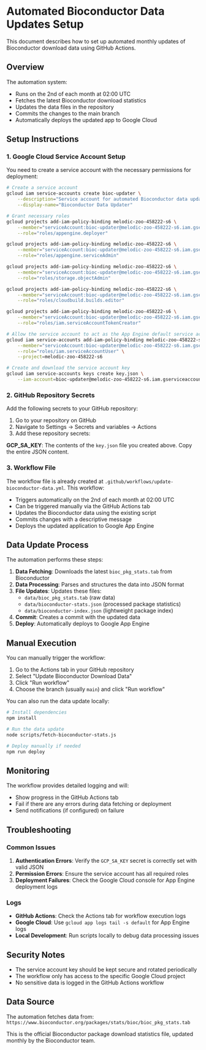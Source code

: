 # Automated Bioconductor Data Updates Setup

This document describes how to set up automated monthly updates of Bioconductor download data using GitHub Actions.

## Overview

The automation system:
- Runs on the 2nd of each month at 02:00 UTC
- Fetches the latest Bioconductor download statistics
- Updates the data files in the repository
- Commits the changes to the main branch
- Automatically deploys the updated app to Google Cloud

## Setup Instructions

### 1. Google Cloud Service Account Setup

You need to create a service account with the necessary permissions for deployment:

```bash
# Create a service account
gcloud iam service-accounts create bioc-updater \
    --description="Service account for automated Bioconductor data updates" \
    --display-name="Bioconductor Data Updater"

# Grant necessary roles
gcloud projects add-iam-policy-binding melodic-zoo-458222-s6 \
    --member="serviceAccount:bioc-updater@melodic-zoo-458222-s6.iam.gserviceaccount.com" \
    --role="roles/appengine.deployer"

gcloud projects add-iam-policy-binding melodic-zoo-458222-s6 \
    --member="serviceAccount:bioc-updater@melodic-zoo-458222-s6.iam.gserviceaccount.com" \
    --role="roles/appengine.serviceAdmin"

gcloud projects add-iam-policy-binding melodic-zoo-458222-s6 \
    --member="serviceAccount:bioc-updater@melodic-zoo-458222-s6.iam.gserviceaccount.com" \
    --role="roles/storage.objectAdmin"

gcloud projects add-iam-policy-binding melodic-zoo-458222-s6 \
    --member="serviceAccount:bioc-updater@melodic-zoo-458222-s6.iam.gserviceaccount.com" \
    --role="roles/cloudbuild.builds.editor"

gcloud projects add-iam-policy-binding melodic-zoo-458222-s6 \
    --member="serviceAccount:bioc-updater@melodic-zoo-458222-s6.iam.gserviceaccount.com" \
    --role="roles/iam.serviceAccountTokenCreator"

# Allow the service account to act as the App Engine default service account
gcloud iam service-accounts add-iam-policy-binding melodic-zoo-458222-s6@appspot.gserviceaccount.com \
    --member="serviceAccount:bioc-updater@melodic-zoo-458222-s6.iam.gserviceaccount.com" \
    --role="roles/iam.serviceAccountUser" \
    --project=melodic-zoo-458222-s6

# Create and download the service account key
gcloud iam service-accounts keys create key.json \
    --iam-account=bioc-updater@melodic-zoo-458222-s6.iam.gserviceaccount.com
```

### 2. GitHub Repository Secrets

Add the following secrets to your GitHub repository:

1. Go to your repository on GitHub
2. Navigate to Settings → Secrets and variables → Actions
3. Add these repository secrets:

**GCP_SA_KEY**: The contents of the `key.json` file you created above. Copy the entire JSON content.

### 3. Workflow File

The workflow file is already created at `.github/workflows/update-bioconductor-data.yml`. This workflow:

- Triggers automatically on the 2nd of each month at 02:00 UTC
- Can be triggered manually via the GitHub Actions tab
- Updates the Bioconductor data using the existing script
- Commits changes with a descriptive message
- Deploys the updated application to Google App Engine

## Data Update Process

The automation performs these steps:

1. **Data Fetching**: Downloads the latest `bioc_pkg_stats.tab` from Bioconductor
2. **Data Processing**: Parses and structures the data into JSON format
3. **File Updates**: Updates these files:
   - `data/bioc_pkg_stats.tab` (raw data)
   - `data/bioconductor-stats.json` (processed package statistics)
   - `data/bioconductor-index.json` (lightweight package index)
4. **Commit**: Creates a commit with the updated data
5. **Deploy**: Automatically deploys to Google App Engine

## Manual Execution

You can manually trigger the workflow:

1. Go to the Actions tab in your GitHub repository
2. Select "Update Bioconductor Download Data"
3. Click "Run workflow"
4. Choose the branch (usually `main`) and click "Run workflow"

You can also run the data update locally:

```bash
# Install dependencies
npm install

# Run the data update
node scripts/fetch-bioconductor-stats.js

# Deploy manually if needed
npm run deploy
```

## Monitoring

The workflow provides detailed logging and will:
- Show progress in the GitHub Actions tab
- Fail if there are any errors during data fetching or deployment
- Send notifications (if configured) on failure

## Troubleshooting

### Common Issues

1. **Authentication Errors**: Verify the `GCP_SA_KEY` secret is correctly set with valid JSON
2. **Permission Errors**: Ensure the service account has all required roles
3. **Deployment Failures**: Check the Google Cloud console for App Engine deployment logs

### Logs

- **GitHub Actions**: Check the Actions tab for workflow execution logs
- **Google Cloud**: Use `gcloud app logs tail -s default` for App Engine logs
- **Local Development**: Run scripts locally to debug data processing issues

## Security Notes

- The service account key should be kept secure and rotated periodically
- The workflow only has access to the specific Google Cloud project
- No sensitive data is logged in the GitHub Actions workflow

## Data Source

The automation fetches data from:
`https://www.bioconductor.org/packages/stats/bioc/bioc_pkg_stats.tab`

This is the official Bioconductor package download statistics file, updated monthly by the Bioconductor team.
